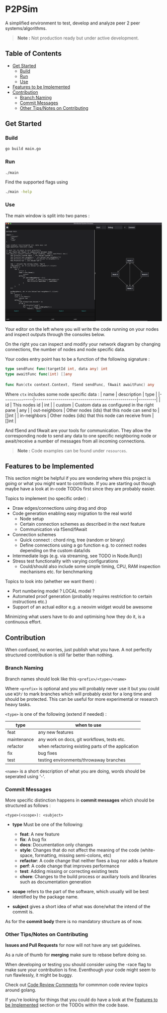 # P2PSim
 A simplified environment to test, develop and analyze peer 2 peer systems/algorithms.

 > **Note :** Not production ready but under active development.

## Table of Contents
- [Get Started](#get-started)
  - [Build](#build)
  - [Run](#run)
  - [Use](#use)
- [Features to be Implemented](#features-to-be-implemented)
- [Contribution](#contribution)
  - [Branch Naming](#branch-naming)
  - [Commit Messages](#commit-messages)
  - [Other Tips/Notes on Contributing](#other-tipsnotes-on-contributing)

## Get Started

### Build

```sh
go build main.go
```

### Run

```sh
./main
```

Find the supported flags using
```sh
./main -help
```

### Use

The main window is split into two panes :

![Overview](./resources/DistributedSystemsEmulator.png)

Your editor on the left where you will write the code running on your nodes and inspect outputs through the consoles below. 

On the right you can inspect and modify your network diagram by changing connections, the number of nodes and node specific data.

Your codes entry point has to be a function of the following signature :
```go
type sendFunc func(targetId int, data any) int
type awaitFunc func(int) []any

func Run(ctx context.Context, fSend sendFunc, fAwait awaitFunc) any
```

Where `ctx` includes some node specific data :
| name          | description                                       | type    |
|---------------|---------------------------------------------------|---------|
| id            | This nodes id                                     | int     |
| custom        | Custom data as configured in the right pane       | any     |
| out-neighbors | Other nodes (ids) that this node can send to      | []int   |
| in-neighbors  | Other nodes (ids) that this node can receive from | []int   |


And fSend and fAwait are your tools for communication. They allow the corresponding node to send any data to one specific neighboring node or await/receive a number of messages from all incoming connections.

> **Note :** Code examples can be found under `resources`.

## Features to be Implemented

This section might be helpful if you are wondering where this project is going or what you might want to contribute. If you are starting out though maybe have a look at in-code TODOs first since they are probably easier.

Topics to implement (no specific order) : 

- Draw edges/connections using drag and drop
- Code generation enabling easy migration to the real world
  - Node setup
  - Certain connection schemes as described in the next feature
  - Communication via fSend/fAwait
- Connection schemes
  - Quick connect : chord ring, tree (random or binary)
  - Define connections using a go function e.g. to connect nodes depending on the custom data/ids
- Intermediate logs (e.g. via streaming, see TODO in Node.Run())
- Stress test functionality with varying configurations
  - Could/should also include some simple timing, CPU, RAM inspection mechanisms etc. for benchmarking

Topics to look into (whether we want them) :
- Port numbering model ? LOCAL model ?
- Automated proof generation (probably requires restriction to certain instructions etc.)
- Support of an actual editor e.g. a neovim widget would be awesome

Minimizing what users have to do and optimising how they do it, is a continuous effort.

## Contribution

When confused, no worries, just publish what you have. 
A not perfectly structured contribution is still far better than nothing.

### Branch Naming 

Branch names should look like this
`<prefix>/<type>/<name>`

Where `<prefix>` is optional and you will probably never use it but you could use `WIP/` to mark branches which will probably exist for a long time and should be protected. This can be useful for more experimental or research heavy tasks.

`<type>` is one of the following (extend if needed) :

| type | when to use      |
|------|------------------|
| feat | any new features |
| maintenance | any work on docs, git workflows, tests etc. |
| refactor | when refactoring existing parts of the application |
| fix  | bug fixes        |
| test | testing environments/throwaway branches |

`<name>` is a short description of what you are doing, words should be seperated using '-'.

### Commit Messages

More specific distinction happens in **commit messages** which should be structured
as follows :

```
<type>(<scope>): <subject>
```

- **type**
Must be one of the following:

  * **feat**: A new feature
  * **fix**: A bug fix
  * **docs**: Documentation only changes
  * **style**: Changes that do not affect the meaning of the code (white-space, formatting, missing
    semi-colons, etc)
  * **refactor**: A code change that neither fixes a bug nor adds a feature
  * **perf**: A code change that improves performance
  * **test**: Adding missing or correcting existing tests
  * **chore**: Changes to the build process or auxiliary tools and libraries such as documentation
  generation

- **scope** refers to the part of the software, which usually will be best identified by the package name.

- **subject** gives a short idea of what was done/what the intend of the commit is.

As for the **commit body** there is no mandatory structure as of now.

### Other Tips/Notes on Contributing

**Issues and Pull Requests** for now will not have any set guidelines.

As a rule of thumb for **merging** make sure to rebase before doing so.

When developing or testing you should consider using the -race flag to make sure
your contribution is fine.
Eventhough your code might seem to run flawlessly, it might be buggy.

Check out [Code Review Comments](https://github.com/golang/go/wiki/CodeReviewComments) for commmon code review topics around golang.

If you're looking for things that you could do have a look at the [Features to be Implemented](#features-to-be-implemented) section or the TODOs within the code base.